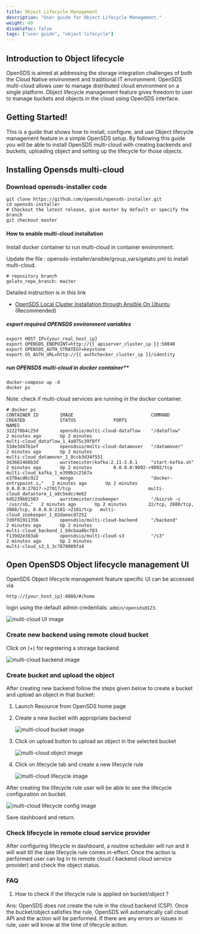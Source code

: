 ```yaml
---
title: Object Lifecycle Management
description: "User guide for Object Lifecycle Management."
weight: 40
disableToc: false
tags: ["user guide", "object lifecycle"] 
---
```


## Introduction to Object lifecycle
OpenSDS is aimed at addressing the storage integration challenges of both the Cloud Native environment and traditional IT environment. OpenSDS multi-cloud allows user to manage distributed cloud environment on a single platform. Object lifecycle management feature gives freedom to user to manage buckets and objects in the cloud using OpenSDS interface.

## Getting Started!
This is a guide that shows how to install, configure, and use Object lifecycle management feature in a simple OpenSDS setup.
By following this guide you will be able to install OpenSDS multi-cloud with creating backends and buckets, uploading object and setting up the lifecycle for those objects.

## Installing Opensds multi-cloud

### Download opensds-installer code

```cassandraql
git clone https://github.com/opensds/opensds-installer.git
cd opensds-installer
# Checkout the latest release, give master by default or specify the branch 
git checkout master
```

#### How to enable multi-cloud installation
  
Install docker container to run multi-cloud in container environment.
 
Update the file : opensds-installer/ansible/group_vars/gelato.yml to install multi-cloud.
```cassandraql
# repository branch
gelato_repo_branch: master
```
Detailed instruction is in this link

- [OpenSDS Local Cluster Installation through Ansible On Ubuntu](https://github.com/opensds/opensds/wiki/OpenSDS-Cluster-Installation-through-Ansible) (Recommended)

##### export required OPENSDS  environment variables
```
export HOST_IP={your_real_host_ip}
export OPENSDS_ENDPOINT=http://{{ apiserver_cluster_ip }}:50040
export OPENSDS_AUTH_STRATEGY=keystone
export OS_AUTH_URL=http://{{ authchecker_cluster_ip }}/identity
```
##### run OPENSDS multi-cloud in docker container**
```
docker-compose up -d
docker ps 
   ```
Note: check if multi-cloud services are running in the docker container.
```cassandraql
# docker ps
CONTAINER ID        IMAGE                             COMMAND                  CREATED             STATUS              PORTS                                                NAMES
3222f0b4c25d        opensdsio/multi-cloud-dataflow    "/dataflow"              2 minutes ago       Up 2 minutes                                                             multi-cloud_dataflow_1_4a975c39f8ff
33de3d47b1ef        opensdsio/multi-cloud-datamover   "/datamover"             2 minutes ago       Up 2 minutes                                                             multi-cloud_datamover_1_8ccb3d34f551
3d3661466b3d        wurstmeister/kafka:2.11-2.0.1     "start-kafka.sh"         2 minutes ago       Up 2 minutes        0.0.0.0:9092->9092/tcp                               multi-cloud_kafka_1_e399b2c2167a
e370acd6c922        mongo                             "docker-entrypoint.s…"   2 minutes ago       Up 2 minutes        0.0.0.0:27017->27017/tcp                             multi-cloud_datastore_1_a8c5edcc4e62
6d5239b01503        wurstmeister/zookeeper            "/bin/sh -c '/usr/sb…"   2 minutes ago       Up 2 minutes        22/tcp, 2888/tcp, 3888/tcp, 0.0.0.0:2181->2181/tcp   multi-cloud_zookeeper_1_82daeecd7252
7d9f01911356        opensdsio/multi-cloud-backend     "/backend"               2 minutes ago       Up 2 minutes                                                             multi-cloud_backend_1_b9cbaa8bcf83
f139d2e383ab        opensdsio/multi-cloud-s3          "/s3"                    2 minutes ago       Up 2 minutes                                                             multi-cloud_s3_1_3c7878089fa4
```

## Open OpenSDS Object lifecycle management UI

OpenSDS Object lifecycle management feature specific UI can be accessed via

`http://{your_host_ip}:8088/#/home`

login  using the default admin credentials: `admin/opensds@123`. 

![multi-cloud UI image  ](opensds_home.PNG?raw=true)

### Create  new backend  using remote cloud bucket
Click on (+) for registering a storage backend

![multi-cloud backend image  ](opensds_backend.PNG?raw=true)

### Create bucket and upload the object
After creating new backend follow the steps given below to create a bucket and upload an object in that bucket:
1. Launch Resource from OpenSDS home page

2. Create a new bucket with appropriate backend

	![multi-cloud bucket image  ](opensds_bucket.PNG?raw=true)
3. Click on upload button to upload an object in the selected bucket

	![multi-cloud object image  ](opensds_object.PNG?raw=true)
4. Click on lifecycle tab and create a new lifecycle rule

	![multi-cloud lifecycle image  ](opensds_lifecycle.PNG?raw=true)

After creating the lifecycle rule user will be able to see the lifecycle configuration on bucket.

![multi-cloud lifecycle config image  ](opensds_lifecycle_config.PNG?raw=true)

Save dashboard and return.
### Check lifecycle in remote cloud service provider
After configuring lifecycle in dashboard, a routine scheduler will run and it will wait till the date lifecycle rule comes in-effect. Once the action is performed user can log in to remote cloud ( backend cloud service provider) and check the object status.

### FAQ
1. How to check if the lifecycle rule is applied on bucket/object ?

Ans: 
OpenSDS does not create the rule in the cloud backend (CSP). Once the bucket/object satisfies the rule, OpenSDS will automatically call cloud API and the action will be performed. If there are any errors or issues in rule, user will know at the time of lifecycle action.
